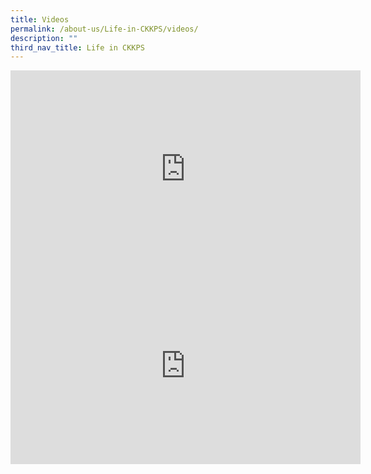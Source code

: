 ```yaml
---
title: Videos
permalink: /about-us/Life-in-CKKPS/videos/
description: ""
third_nav_title: Life in CKKPS
---
```

<center><iframe width="560" height="315" src="https://www.youtube.com/embed/WSAA8atd29U" title="Together We Will Emerge Stronger!" frameborder="0" allow="accelerometer; autoplay; clipboard-write; encrypted-media; gyroscope; picture-in-picture" allowfullscreen></iframe></center>

<center><iframe width="560" height="315" src="https://www.youtube.com/embed/_b3ckz-IIdc" title="CCKPS_Home_2020" frameborder="0" allow="accelerometer; autoplay; clipboard-write; encrypted-media; gyroscope; picture-in-picture" allowfullscreen></iframe></center>